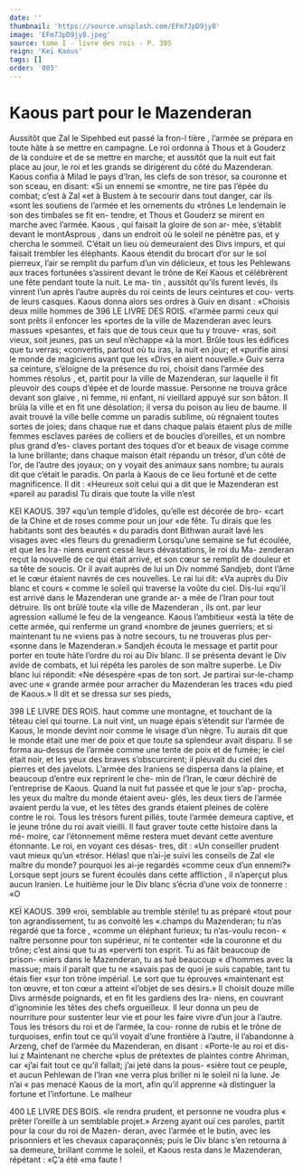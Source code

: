 ```yaml
---
date: ''
thumbnail: 'https://source.unsplash.com/EFm7JpD9jy8'
image: 'EFm7JpD9jy8.jpeg'
source: tome I - livre des rois - P. 395
reign: 'Keï Kaous'
tags: []
order: '003'
---
```


# Kaous part pour le Mazenderan

Aussitôt que Zal le Sipehbed eut passé la fron-l tière , l’armée se prépara en toute hâte à se mettre en
campagne. Le roi ordonna à Thous et à Gouderz de
la conduire et de se mettre en marche; et aussitôt que la nuit eut fait place au jour, le roi et les grands se dirigèrent du côté du Mazenderan. Kaous confia
à Milad le pays d’Iran, les clefs de son trésor, sa couronne et son sceau, en disant: «Si un ennemi se «montre, ne tire pas l’épée du combat; c’est à Zal
«et à Bustem à te secourir dans tout danger, car ils «sont les soutiens de l’armée et les ornements du
«trônes Le lendemain le son des timbales se fit en- tendre, et Thous et Gouderz se mirent en marche avec l’armée. Kaous , qui faisait la gloire de son ar-
mée, s’établit devant le montAsprous , dans un endroit
où le soleil ne pénètre pas, et y chercha le sommeil. C’était un lieu où demeuraient des Divs impurs, et
qui faisait trembler les éléphants. Kaous étendit du
brocart d’or sur le sol pierreux, l’air se remplit du
parfum d’un vin délicieux, et tous les Pehlewans aux
traces fortunées s’assirent devant le trône de Keï Kaous
et célébrèrent une fête pendant toute la nuit. Le ma-
tin , aussitôt qu’ils furent levés, ils vinrent l’un après
l’autre auprès du roi ceints de leurs ceintures et cou- verts de leurs casques. Kaous donna alors ses ordres à Guiv en disant : «Choisis deux mille hommes de
396 LE LIVRE DES ROIS. «l’armée parmi ceux qui sont prêts il enfoncer les
«portes de la ville de Mazenderan avec leurs massues «pesantes, et fais que de tous ceux que tu y trouve- «ras, soit vieux, soit jeunes, pas un seul n’échappe
«à la mort. Brûle tous les édifices que tu verras; «convertis, partout où tu iras, la nuit en jour; et «purifie ainsi le monde de magiciens avant que les «Divs en aient nouvelle.»
Guiv serra sa ceinture, s’éloigne de la présence
du roi, choisit dans l’armée des hommes résolus , et,
partit pour la ville de Mazenderan, sur laquelle il fit pleuvoir des coups d’épée et de lourde massue. Personne ne trouva grâce devant son glaive , ni femme, ni enfant, ni vieillard appuyé sur son bâton. Il brûla
la ville et en fit une désolation; il versa du poison
au lieu de baume. Il avait trouvé la ville belle comme
un paradis sublime, où régnaient toutes sortes de
joies; dans chaque rue et dans chaque palais étaient
plus de mille femmes esclaves parées de colliers et
de boucles d’oreilles, et un nombre plus grand d’es-
claves portant des toques d’or et beaux de visage
comme la lune brillante; dans chaque maison était répandu un trésor, d’un côté de l’or, de l’autre des
joyaux; on y voyait des animaux sans nombre; tu aurais dit que c’était le paradis. On parla à Kaous
de ce lieu fortuné et de cette magnificence. Il dit : «Heureux soit celui qui a dit que le Mazenderan est «pareil au paradisl Tu dirais que toute la ville n’est

KEI KAOUS. 397 «qu’un temple d’idoles, qu’elle est décorée de bro-
«cart de la Chine et de roses comme pour un jour «de fête. Tu dirais que les habitants sont des beautés
« du paradis dont Bithwan aurait lavé les visages avec «les fleurs du grenadierm
Lorsqu’une semaine se fut écoulée, et que les Ira-
niens eurent cessé leurs dévastations, le roi du Ma- zenderan reçut la nouvelle de ce qui était arrivé, et
son cœur se remplit de douleur et sa tête de soucis. Or il avait auprès de lui un Div nommé Sandjeb, dont l’âme et le cœur étaient navrés de ces nouvelles.
Le rai lui dit: «Va auprès du Div blanc et cours « comme le soleil qui traverse la voûte du ciel. Dis-lui «qu’il est arrivé dans le Mazenderan une grande ar-
a mée de l’Iran pour tout détruire. Ils ont brûlé toute
«la ville de Mazenderan , ils ont. par leur agression «allumé le feu de la vengeance. Kaous l’ambitieux
«està la tête de cette armée, qui renferme un grand «nombre de jeunes guerriers; et si maintenant tu ne «viens pas à notre secours, tu ne trouveras plus per- «sonne dans le Mazenderan.» Sandjeh écouta le message et partit pour porter en toute hâte l’ordre du
roi au Div blanc. Il se présenta devant le Div avide de combats, et lui répéta les paroles de son maître superbe. Le Div blanc lui répondit: «Ne désespère
«pas de ton sort. Je partirai sur-le-champ avec une « grande armée pour arracher du Mazenderan les traces «du pied de Kaous.» Il dit et se dressa sur ses pieds,

398 LE LIVRE DES ROIS.
haut comme une montagne, et touchant de la têteau
ciel qui tourne.
La nuit vint, un nuage épais s’étendit sur l’armée
de Kaous, le monde devint noir comme le visage d’un nègre. Tu aurais dit que le monde était une
mer de poix et que toute sa splendeur avait disparu. Il se forma au-dessus de l’armée comme une tente
de poix et de fumée; le ciel était noir, et les yeux des braves s’obscurcirent; il pleuvait du ciel des pierres et des javelots. L’armée des Iraniens se dispersa dans la plaine, et beaucoup d’entre eux reprirent le che- min de l’Iran, le cœur déchiré de l’entreprise de
Kaous. Quand la nuit fut passée et que le jour s’ap- procha, les yeux du maître du monde étaient aveu- glés, les deux tiers de l’armée avaient perdu la vue,
et les têtes des grands étaient pleines de colère contre le roi. Tous les trésors furent pillés, toute l’armée
demeura captive, et le jeune trône du roi avait vieilli. Il faut graver toute cette histoire dans la mé- moire, car l’étonnement même restera muet devant
cette aventure étonnante. Le roi, en voyant ces désas- tres, dit : «Un conseiller prudent vaut mieux qu’un «trésor. Hélas! que n’ai-je suivi les conseils de Zal
«le maître du monde? pourquoi les ai-je regardés «comme ceux d’un ennemi?»
Lorsque sept jours se furent écoulés dans cette affliction , il n’aperçut plus aucun Iranien. Le huitième jour le Div blanc s’écria d’une voix de tonnerre : «O

KEÏ KAOUS. 399 «roi, semblable au tremble stérile! tu as préparé
«tout pour ton agrandissement, tu as convoité les «.champs du Mazenderan; tu n’as regardé que ta force ,
«comme un éléphant furieux; tu n’as-voulu recon-
« naître personne pour ton supérieur, ni te contenter
«de la couronne et du trône; c’est ainsi que tu as «perverti ton esprit. Tu as fâit beaucoup de prison- «niers dans le Mazenderan, tu as tué beaucoup
« d’hommes avec la massue; mais il paraît que tu ne
«savais pas de quoi je suis capable, tant tu étais fier «sur ton trône impérial. Le sort que tu éprouves «maintenant est ton œuvre, et ton cœur a atteint «l’objet de ses désirs.» Il choisit douze mille Divs armésde poignards, et en fit les gardiens des Ira- niens, en couvrant d’ignominie les têtes des chefs orgueilleux. Il leur donna un peu de nourriture pour
sustenter leur vie et pour les faire vivre d’un jour à l’autre. Tous les trésors du roi et de l’armée, la cou-
ronne de rubis et le trône de turquoises, enfin tout ce qu’il voyait d’une frontière à l’autre, il l’abandonne à
Arzeng, chef de l’armée du Mazenderan, en disant : «Porte-le au roi et dis-lui z Maintenant ne cherche «plus de prétextes de plaintes contre Ahriman, car «j’ai fait tout ce qu’il fallait; j’ai jeté dans la pous-
«sière tout ce peuple, et aucun Pehlewan de l’lran «ne verra plus briller ni le soleil ni la lune. Je n’ai « pas menacé Kaous de la mort, afin qu’il apprenne «à distinguer la fortune et l’infortune. Le malheur

400 LE LIVRE DES BOIS.
«le rendra prudent, et personne ne voudra plus « prêter l’oreille à un semblable projet.» Arzeng ayant
ouï ces paroles, partit pour la cour du roi de Mazen- deran, avec l’armée et le butin, avec les prisonniers
et les chevaux caparaçonnés; puis le Div blanc s’en retourna à sa demeure, brillant comme le soleil, et Kaous resta dans le Mazenderan, répétant : «Ç’a été
«ma faute !
